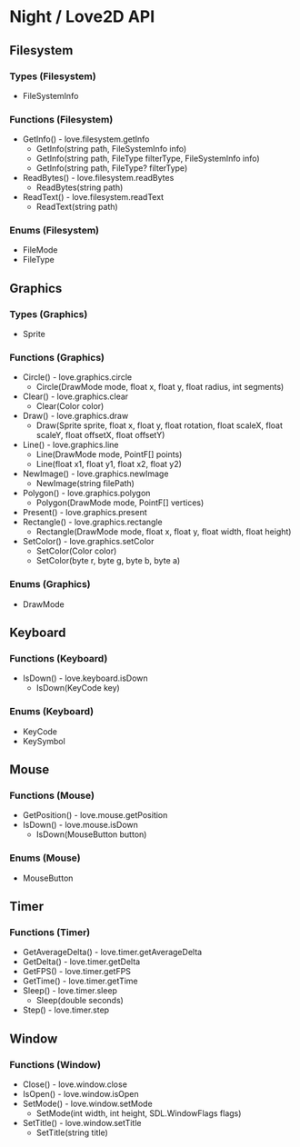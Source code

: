 # Night / Love2D API

## Filesystem

### Types (Filesystem)

- FileSystemInfo

### Functions (Filesystem)

- GetInfo() - love.filesystem.getInfo
  - GetInfo(string path, FileSystemInfo info)
  - GetInfo(string path, FileType filterType, FileSystemInfo info)
  - GetInfo(string path, FileType? filterType)
- ReadBytes() - love.filesystem.readBytes
  - ReadBytes(string path)
- ReadText() - love.filesystem.readText
  - ReadText(string path)

### Enums (Filesystem)

- FileMode
- FileType

## Graphics

### Types (Graphics)

- Sprite

### Functions (Graphics)

- Circle() - love.graphics.circle
  - Circle(DrawMode mode, float x, float y, float radius, int segments)
- Clear() - love.graphics.clear
  - Clear(Color color)
- Draw() - love.graphics.draw
  - Draw(Sprite sprite, float x, float y, float rotation, float scaleX, float scaleY, float offsetX, float offsetY)
- Line() - love.graphics.line
  - Line(DrawMode mode, PointF[] points)
  - Line(float x1, float y1, float x2, float y2)
- NewImage() - love.graphics.newImage
  - NewImage(string filePath)
- Polygon() - love.graphics.polygon
  - Polygon(DrawMode mode, PointF[] vertices)
- Present() - love.graphics.present
- Rectangle() - love.graphics.rectangle
  - Rectangle(DrawMode mode, float x, float y, float width, float height)
- SetColor() - love.graphics.setColor
  - SetColor(Color color)
  - SetColor(byte r, byte g, byte b, byte a)

### Enums (Graphics)

- DrawMode

## Keyboard

### Functions (Keyboard)

- IsDown() - love.keyboard.isDown
  - IsDown(KeyCode key)

### Enums (Keyboard)

- KeyCode
- KeySymbol

## Mouse

### Functions (Mouse)

- GetPosition() - love.mouse.getPosition
- IsDown() - love.mouse.isDown
  - IsDown(MouseButton button)

### Enums (Mouse)

- MouseButton

## Timer

### Functions (Timer)

- GetAverageDelta() - love.timer.getAverageDelta
- GetDelta() - love.timer.getDelta
- GetFPS() - love.timer.getFPS
- GetTime() - love.timer.getTime
- Sleep() - love.timer.sleep
  - Sleep(double seconds)
- Step() - love.timer.step

## Window

### Functions (Window)

- Close() - love.window.close
- IsOpen() - love.window.isOpen
- SetMode() - love.window.setMode
  - SetMode(int width, int height, SDL.WindowFlags flags)
- SetTitle() - love.window.setTitle
  - SetTitle(string title)
